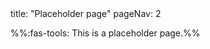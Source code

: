 <frontmatter>
  title: "Placeholder page"
  pageNav: 2
</frontmatter>

<p/>

<box>

%%:fas-tools: This is a placeholder page.%%
</box>
